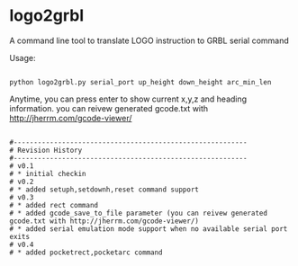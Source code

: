 # logo2grbl
A command line tool to translate LOGO instruction to GRBL serial command

Usage:<br>
<pre><code>
python logo2grbl.py serial_port up_height down_height arc_min_len
</code></pre>

Anytime, you can press enter to show current x,y,z and heading information.
you can reivew generated gcode.txt with http://jherrm.com/gcode-viewer/

<pre><code>
#----------------------------------------------------------
# Revision History
#----------------------------------------------------------
# v0.1
# * initial checkin
# v0.2
# * added setuph,setdownh,reset command support
# v0.3
# * added rect command
# * added gcode_save_to_file parameter (you can reivew generated gcode.txt with http://jherrm.com/gcode-viewer/)
# * added serial emulation mode support when no available serial port exits
# v0.4
# * added pocketrect,pocketarc command
</code></pre>

